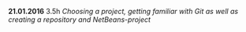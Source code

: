 **21.01.2016** 3.5h *Choosing a project, getting familiar with Git as well as creating a repository and NetBeans-project*